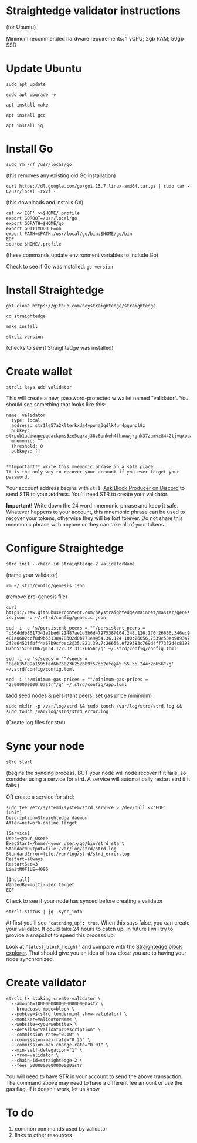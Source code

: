# Straightedge validator instructions
(for Ubuntu)

Minimum recommended hardware requirements: 1 vCPU; 2gb RAM; 50gb SSD

# Update Ubuntu
`sudo apt update`

`sudo apt upgrade -y`

`apt install make`

`apt install gcc`

`apt install jq`

# Install Go
`sudo rm -rf /usr/local/go`

(this removes any existing old Go installation)

`curl https://dl.google.com/go/go1.15.7.linux-amd64.tar.gz | sudo tar -C/usr/local -zxvf -`

(this downloads and installs Go)

```
cat <<'EOF' >>$HOME/.profile
export GOROOT=/usr/local/go
export GOPATH=$HOME/go
export GO111MODULE=on
export PATH=$PATH:/usr/local/go/bin:$HOME/go/bin
EOF
source $HOME/.profile
```

(these commands update environment variables to include Go)

Check to see if Go was installed:
`go version`


# Install Straightedge
`git clone https://github.com/heystraightedge/straightedge`

`cd straightedge`

`make install`

`strcli version`

(checks to see if Straightedge was installed)

# Create wallet

`strcli keys add validator`

This will create a new, password-protected w wallet named "validator". You should see something that looks like this:

```
name: validator
  type: local
  address: str1le57a2klterkxda4vpw4a3qdlk4ur4pgunpl9z
  pubkey: strpub1addwnpepqdackpms5ze5qqxaj38z8pnkeh4fhxwwjrgnk37zamvz8442tjvqxpqa574
  mnemonic: ""
  threshold: 0
  pubkeys: []


**Important** write this mnemonic phrase in a safe place.
It is the only way to recover your account if you ever forget your password.
```

Your account address begins with `str1`. [Ask Block Producer on Discord](https://discord.gg/Wp4qa38) to send STR to your address. You'll need STR to create your validator.

**Important!** Write down the 24 word mnemonic phrase and keep it safe. Whatever happens to your account, this mnemonic phrase can be used to recover your tokens, otherwise they will be lost forever. Do not share this mnemonic phrase with anyone or they can take all of your tokens.

# Configure Straightedge

`strd init --chain-id straightedge-2 ValidatorName`

(name your validator)

`rm ~/.strd/config/genesis.json`

(remove pre-genesis file)

`curl https://raw.githubusercontent.com/heystraightedge/mainnet/master/genesis.json -o ~/.strd/config/genesis.json`

`sed -i -e 's/persistent_peers = ""/persistent_peers = "d564ddb8017341e2bedf21487ae1d5b6d4797538@104.248.126.170:26656,346ec9481a0602ccf8d9b53138478302d0b771e9@54.36.124.100:26656,7539c53eb9893a72f2e6452ffbff4a67b9cfbec2@35.221.39.7:26656,ef29383c769d4ff7332d4c819807bb515c601067@134.122.32.31:26656"/g' ~/.strd/config/config.toml`

`sed -i -e 's/seeds = ""/seeds = "8ad635f89a1595fad6b7b0236252b89f57d62efe@45.55.55.244:26656"/g' ~/.strd/config/config.toml`

`sed -i 's/minimum-gas-prices = ""/minimum-gas-prices = "25000000000.0astr"/g' ~/.strd/config/app.toml`

(add seed nodes & persistant peers; set gas price minimum)

`sudo mkdir -p /var/log/strd && sudo touch /var/log/strd/strd.log && sudo touch /var/log/strd/strd_error.log`

(Create log files for strd)

# Sync your node

`strd start`

(begins the syncing process. BUT your node will node recover if it fails, so consider using a service for strd. A service will automatically restart strd if it fails.)

OR create a service for strd:

```
sudo tee /etc/systemd/system/strd.service > /dev/null <<'EOF'
[Unit]
Description=Straightedge daemon
After=network-online.target

[Service]
User=<your_user>
ExecStart=/home/<your_user>/go/bin/strd start
StandardOutput=file:/var/log/strd/strd.log
StandardError=file:/var/log/strd/strd_error.log
Restart=always
RestartSec=3
LimitNOFILE=4096

[Install]
WantedBy=multi-user.target
EOF
```

Check to see if your node has synced before creating a validator

`strcli status | jq .sync_info`

At first you'll see `"catching_up": true`. When this says false, you can create your validator. It could take 24 hours to catch up. In future I will try to provide a snapshot to speed this process up.

Look at `"latest_block_height"` and compare with the [Straightedge block explorer](http://explorer.straighted.ge/blocks). That should give you an idea of how close you are to having your node synchronized.


# Create validator

```
strcli tx staking create-validator \
  --amount=10000000000000000000astr \
  --broadcast-mode=block \
  --pubkey=$(strd tendermint show-validator) \
  --moniker=ValidatorName \
  --website=<yourwebsite> \
  --details="ValidatorDescription" \
  --commission-rate="0.10" \
  --commission-max-rate="0.25" \
  --commission-max-change-rate="0.01" \
  --min-self-delegation="1" \
  --from=validator \
  --chain-id=straightedge-2 \
  --fees 5000000000000000astr
```

You will need to have STR in your account to send the above transaction. The command above may need to have a different fee amount or use the gas flag. If it doesn't work, let us know.


# To do
1. common commands used by validator
2. links to other resources
